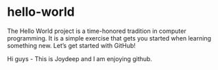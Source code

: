 # hello-world
The Hello World project is a time-honored tradition in computer programming. It is a simple exercise that gets you started when learning something new. Let’s get started with GitHub!

Hi guys - This is Joydeep and I am enjoying github.

